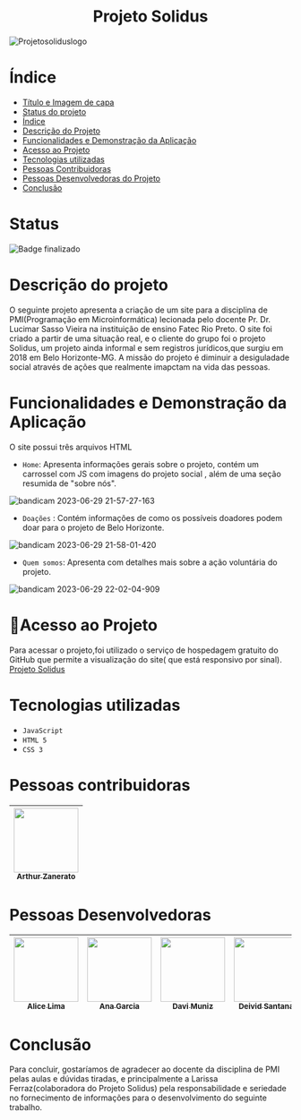  <h1 align=center>Projeto Solidus</h1>

 ![Projetosoliduslogo](https://github.com/aliceclima/ProjetoSolidus/assets/119901153/76fc2f1d-10f9-4664-a177-f8a9f8085d21)
# Índice 

* [Título e Imagem de capa](h1)
* [Status do projeto](#status)
* [Índice](#índice)
* [Descrição do Projeto](#descrição-do-projeto)
* [Funcionalidades e Demonstração da Aplicação](#funcionalidades-e-demonstração-da-aplicação)
* [Acesso ao Projeto](#acesso-ao-projeto)
* [Tecnologias utilizadas](#tecnologias-utilizadas)
* [Pessoas Contribuidoras](#pessoas-contribuidoras)
* [Pessoas Desenvolvedoras do Projeto](#pessoas-desenvolvedoras)
* [Conclusão](#conclusão)

# Status
![Badge finalizado](http://img.shields.io/static/v1?label=STATUS&message=%20FINALIZADO&color=GREEN&style=for-the-badge)
# Descrição do projeto

O seguinte projeto apresenta a criação de um site para a disciplina de PMI(Programação em Microinformática) lecionada pelo docente Pr. Dr. Lucimar Sasso Vieira na instituição de ensino Fatec Rio Preto.
O site foi criado a partir de uma situação real, e o cliente do grupo foi o projeto Solidus, um projeto ainda informal e sem registros jurídicos,que surgiu em 2018 em Belo Horizonte-MG.
A missão do projeto é diminuir a desiguladade social através de ações que realmente imapctam na vida das pessoas.

# Funcionalidades e Demonstração da Aplicação
 O site possui três arquivos HTML
* `Home`: Apresenta informações gerais sobre o projeto, contém um carrossel com JS com imagens do projeto social , além de uma seção resumida de "sobre nós".

 ![bandicam 2023-06-29 21-57-27-163](https://github.com/aliceclima/ProjetoSolidus/assets/119901153/04671d33-810f-455f-a717-da5f8a1c3982)


* `Doações` : Contém informações de como os possíveis doadores podem doar para o projeto de Belo Horizonte.
  
![bandicam 2023-06-29 21-58-01-420](https://github.com/aliceclima/ProjetoSolidus/assets/119901153/75ccb774-d525-48dc-b6ba-e9856367e04e)

  
* `Quem somos`: Apresenta com detalhes mais sobre a ação voluntária do projeto.

![bandicam 2023-06-29 22-02-04-909](https://github.com/aliceclima/ProjetoSolidus/assets/119901153/a1146f19-b502-40a7-b90f-f2836a3cdf99)

  
  
# 📁Acesso ao Projeto
Para acessar o projeto,foi utilizado o serviço de hospedagem gratuito do GitHub que permite a visualização do site( que está responsivo por sinal). <br>
<a href="https://aliceclima.github.io/ProjetoSolidus/paginas/index.html">Projeto Solidus</a>

# Tecnologias utilizadas
* `JavaScript`
* `HTML 5`
* `CSS 3`


# Pessoas contribuidoras
| [<img src="https://avatars.githubusercontent.com/u/110180271?v=4" width=115><br><sub>Arthur Zanerato</sub>](https://github.com/Arthur-Zanerato) | 
| :---: |
# Pessoas Desenvolvedoras 
| [<img src="https://avatars.githubusercontent.com/u/119901153?v=4" width=115><br><sub>Alice Lima</sub>](https://github.com/aliceclima) |  [<img src="https://avatars.githubusercontent.com/u/129322594?v=4" width=115><br><sub>Ana Garcia</sub>](https://github.com/hsveanicelife) |  [<img src="https://avatars.githubusercontent.com/u/133396776?v=4" width=115><br><sub>Davi Muniz</sub>](https://github.com/DaviLMuniz) |  [<img src="https://avatars.githubusercontent.com/u/49818020?v=4" width=115><br><sub>Deivid Santana</sub>](https://github.com/DeividSouSan) |
| :---: | :---: | :---: | :---: |

# Conclusão
Para concluir, gostaríamos de agradecer ao docente da disciplina de PMI pelas aulas e dúvidas tiradas, e principalmente a Larissa Ferraz(colaboradora do Projeto Solidus) pela responsabilidade e seriedade no fornecimento de informações para o desenvolvimento do seguinte trabalho.
